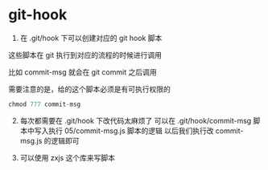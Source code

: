 # git-hook

1. 在 .git/hook 下可以创建对应的 git hook 脚本

这些脚本在 git 执行到对应的流程的时候进行调用

比如 commit-msg 就会在 git commit 之后调用

需要注意的是，给的这个脚本必须是有可执行权限的

```js
chmod 777 commit-msg
```

2. 每次都需要在 .git/hook 下改代码太麻烦了
   可以在 .git/hook/commit-msg 脚本中写入执行 05/commit-msg.js 脚本的逻辑 以后我们执行改 commit-msg.js 的逻辑即可

3. 可以使用 zxjs 这个库来写脚本
